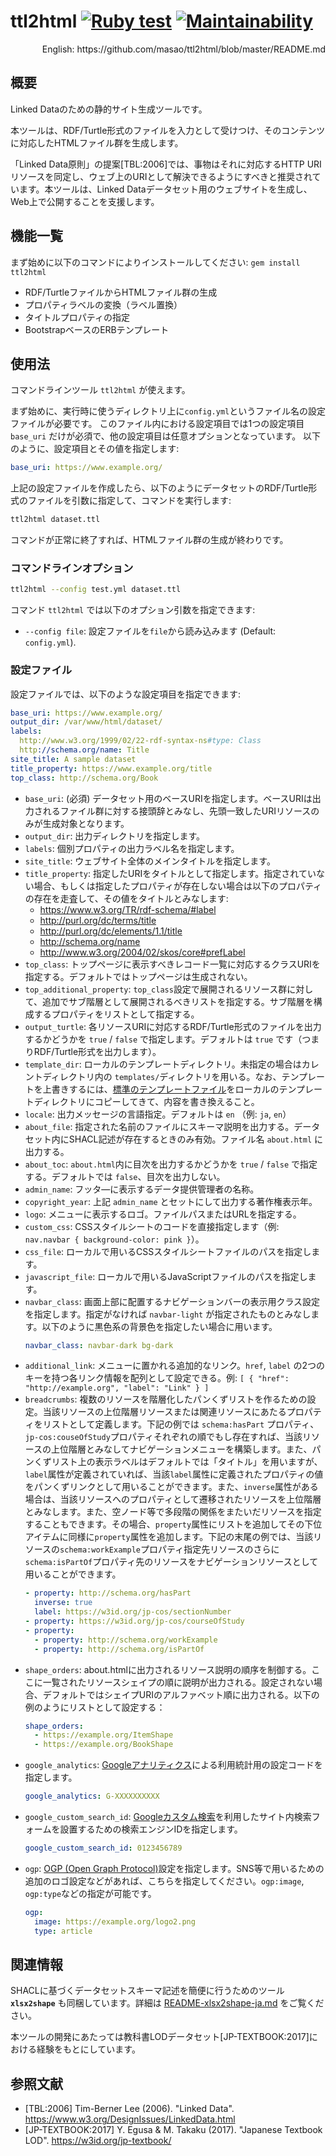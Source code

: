# ttl2html [![Ruby test](https://github.com/masao/ttl2html/actions/workflows/ruby.yml/badge.svg)](https://github.com/masao/ttl2html/actions/workflows/ruby.yml) [![Maintainability](https://api.codeclimate.com/v1/badges/6897bef51f3280ae64e5/maintainability)](https://codeclimate.com/github/masao/ttl2html/maintainability)

<div align="right">English: https://github.com/masao/ttl2html/blob/master/README.md</div>

## 概要

Linked Dataのための静的サイト生成ツールです。

本ツールは、RDF/Turtle形式のファイルを入力として受けつけ、そのコンテンツに対応したHTMLファイル群を生成します。

「Linked Data原則」の提案[TBL:2006]では、事物はそれに対応するHTTP URIリソースを同定し、ウェブ上のURIとして解決できるようにすべきと推奨されています。本ツールは、Linked Dataデータセット用のウェブサイトを生成し、Web上で公開することを支援します。

## 機能一覧

まず始めに以下のコマンドによりインストールしてください: `gem install ttl2html`

* RDF/TurtleファイルからHTMLファイル群の生成
* プロパティラベルの変換（ラベル置換）
* タイトルプロパティの指定
* BootstrapベースのERBテンプレート

## 使用法

コマンドラインツール ``ttl2html`` が使えます。

まず始めに、実行時に使うディレクトリ上に``config.yml``というファイル名の設定ファイルが必要です。
このファイル内における設定項目では1つの設定項目 ``base_uri`` だけが必須で、他の設定項目は任意オプションとなっています。
以下のように、設定項目とその値を指定します:

```yaml
base_uri: https://www.example.org/
```

上記の設定ファイルを作成したら、以下のようにデータセットのRDF/Turtle形式のファイルを引数に指定して、コマンドを実行します:

```sh
ttl2html dataset.ttl
```

コマンドが正常に終了すれば、HTMLファイル群の生成が終わりです。

### コマンドラインオプション

```sh
ttl2html --config test.yml dataset.ttl
```

コマンド ``ttl2html`` では以下のオプション引数を指定できます:

* ``--config file``:  設定ファイルを``file``から読み込みます (Default: ```config.yml```).

### 設定ファイル

設定ファイルでは、以下のような設定項目を指定できます:

```yaml
base_uri: https://www.example.org/
output_dir: /var/www/html/dataset/
labels:
  http://www.w3.org/1999/02/22-rdf-syntax-ns#type: Class
  http://schema.org/name: Title
site_title: A sample dataset
title_property: https://www.example.org/title
top_class: http://schema.org/Book
```

* ``base_uri``: (必須) データセット用のベースURIを指定します。ベースURIは出力されるファイル群に対する接頭辞とみなし、先頭一致したURIリソースのみが生成対象となります。
* ``output_dir``: 出力ディレクトリを指定します。
* ``labels``: 個別プロパティの出力ラベル名を指定します。
* ``site_title``: ウェブサイト全体のメインタイトルを指定します。
* ``title_property``: 指定したURIをタイトルとして指定します。指定されていない場合、もしくは指定したプロパティが存在しない場合は以下のプロパティの存在を走査して、その値をタイトルとみなします:
  - https://www.w3.org/TR/rdf-schema/#label
  - http://purl.org/dc/terms/title
  - http://purl.org/dc/elements/1.1/title
  - http://schema.org/name
  - http://www.w3.org/2004/02/skos/core#prefLabel
* ``top_class``: トップページに表示すべきレコード一覧に対応するクラスURIを指定する。デフォルトではトップページは生成されない。
* ``top_additional_property``: ``top_class``設定で展開されるリソース群に対して、追加でサブ階層として展開されるべきリストを指定する。サブ階層を構成するプロパティをリストとして指定する。
* ``output_turtle``: 各リソースURIに対応するRDF/Turtle形式のファイルを出力するかどうかを ``true`` / ``false`` で指定します。デフォルトは ``true`` です（つまりRDF/Turtle形式を出力します）。
* ``template_dir``: ローカルのテンプレートディレクトリ。未指定の場合はカレントディレクトリ内の ``templates/``ディレクトリを用いる。なお、テンプレートを上書きするには、[標準のテンプレートファイル](https://github.com/masao/ttl2html/tree/master/templates)をローカルのテンプレートディレクトリにコピーしてきて、内容を書き換えること。
* ``locale``: 出力メッセージの言語指定。デフォルトは ``en`` （例: ``ja``, ``en``）
* ``about_file``: 指定された名前のファイルにスキーマ説明を出力する。データセット内にSHACL記述が存在するときのみ有効。ファイル名 `about.html` に出力する。
* ``about_toc``: ``about.html``内に目次を出力するかどうかを ``true`` / ``false`` で指定する。デフォルトでは ``false``、目次を出力しない。
* ``admin_name``: フッタ―に表示するデータ提供管理者の名称。
* ``copyright_year``: 上記 ``admin_name`` とセットにして出力する著作権表示年。
* ``logo``: メニューに表示するロゴ。ファイルパスまたはURLを指定する。
* ``custom_css``: CSSスタイルシートのコードを直接指定します（例: ``nav.navbar { background-color: pink }``）。
* ``css_file``: ローカルで用いるCSSスタイルシートファイルのパスを指定します。
* ``javascript_file``: ローカルで用いるJavaScriptファイルのパスを指定します。
* ``navbar_class``: 画面上部に配置するナビゲーションバーの表示用クラス設定を指定します。指定がなければ ``navbar-light`` が指定されたものとみなします。以下のように黒色系の背景色を指定したい場合に用います。
  ```yaml
  navbar_class: navbar-dark bg-dark
  ```
* ``additional_link``: メニューに置かれる追加的なリンク。``href``, ``label`` の2つのキーを持つ各リンク情報を配列として設定できる。例: ``[ { "href": "http://example.org", "label": "Link" } ]``
* ``breadcrumbs``: 複数のリソースを階層化したパンくずリストを作るための設定。当該リソースの上位階層リソースまたは関連リソースにあたるプロパティをリストとして定義します。下記の例では ``schema:hasPart`` プロパティ、``jp-cos:couseOfStudy``プロパティそれぞれの順でもし存在すれば、当該リソースの上位階層とみなしてナビゲーションメニューを構築します。また、パンくずリスト上の表示ラベルはデフォルトでは「タイトル」を用いますが、``label``属性が定義されていれば、当該``label``属性に定義されたプロパティの値をパンくずリンクとして用いることができます。また、`inverse`属性がある場合は、当該リソースへのプロパティとして遷移されたリソースを上位階層とみなします。また、空ノード等で多段階の関係をまたいだリソースを指定することもできます。その場合、``property``属性にリストを追加してその下位アイテムに同様に``property``属性を追加します。下記の末尾の例では、当該リソースの``schema:workExample``プロパティ指定先リソースのさらに``schema:isPartOf``プロパティ先のリソースをナビゲーションリソースとして用いることができます。
  ```yaml
  - property: http://schema.org/hasPart
    inverse: true
    label: https://w3id.org/jp-cos/sectionNumber
  - property: https://w3id.org/jp-cos/courseOfStudy
  - property:
    - property: http://schema.org/workExample
    - property: http://schema.org/isPartOf
  ```
* ``shape_orders``: about.htmlに出力されるリソース説明の順序を制御する。ここに一覧されたリソースシェイプの順に説明が出力される。設定されない場合、デフォルトではシェイプURIのアルファベット順に出力される。以下の例のようにリストとして設定する：
  ```yaml
  shape_orders:
    - https://example.org/ItemShape
    - https://example.org/BookShape
  ```
* ``google_analytics``: [Googleアナリティクス](https://analytics.google.com)による利用統計用の設定コードを指定します。
  ```yaml
  google_analytics: G-XXXXXXXXXX
  ```
* ``google_custom_search_id``: [Googleカスタム検索](https://developers.google.com/custom-search?hl=ja)を利用したサイト内検索フォームを設置するための検索エンジンIDを指定します。
  ```yaml
  google_custom_search_id: 0123456789
  ```
* ``ogp``: [OGP (Open Graph Protocol)](https://ogp.me)設定を指定します。SNS等で用いるための追加のロゴ設定などがあれば、こちらを指定してください。``ogp:image``, ``ogp:type``などの指定が可能です。
  ```yaml
  ogp:
    image: https://example.org/logo2.png
    type: article
  ```

## 関連情報

SHACLに基づくデータセットスキーマ記述を簡便に行うためのツール **`xlsx2shape`** も同梱しています。詳細は [README-xlsx2shape-ja.md](README-xlsx2shape-ja.md) をご覧ください。

本ツールの開発にあたっては教科書LODデータセット[JP-TEXTBOOK:2017]における経験をもとにしています。

## 参照文献

* [TBL:2006] Tim-Berner Lee (2006). "Linked Data". https://www.w3.org/DesignIssues/LinkedData.html
* [JP-TEXTBOOK:2017] Y. Egusa & M. Takaku (2017). "Japanese Textbook LOD". https://w3id.org/jp-textbook/
